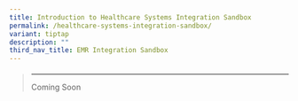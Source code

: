 ```yaml
---
title: Introduction to Healthcare Systems Integration Sandbox
permalink: /healthcare-systems-integration-sandbox/
variant: tiptap
description: ""
third_nav_title: EMR Integration Sandbox
---
```

<blockquote>
<h4></h4>
<hr>
<p>Coming Soon</p>
</blockquote>
<p></p>